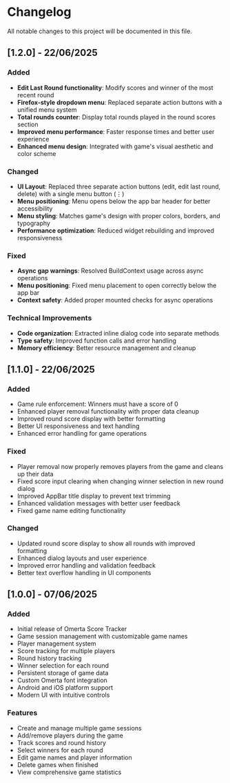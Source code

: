 # Changelog

All notable changes to this project will be documented in this file.

## [1.2.0] - 22/06/2025

### Added
- **Edit Last Round functionality**: Modify scores and winner of the most recent round
- **Firefox-style dropdown menu**: Replaced separate action buttons with a unified menu system
- **Total rounds counter**: Display total rounds played in the round scores section
- **Improved menu performance**: Faster response times and better user experience
- **Enhanced menu design**: Integrated with game's visual aesthetic and color scheme

### Changed
- **UI Layout**: Replaced three separate action buttons (edit, edit last round, delete) with a single menu button (⋮)
- **Menu positioning**: Menu opens below the app bar header for better accessibility
- **Menu styling**: Matches game's design with proper colors, borders, and typography
- **Performance optimization**: Reduced widget rebuilding and improved responsiveness

### Fixed
- **Async gap warnings**: Resolved BuildContext usage across async operations
- **Menu positioning**: Fixed menu placement to open correctly below the app bar
- **Context safety**: Added proper mounted checks for async operations

### Technical Improvements
- **Code organization**: Extracted inline dialog code into separate methods
- **Type safety**: Improved function calls and error handling
- **Memory efficiency**: Better resource management and cleanup

## [1.1.0] - 22/06/2025

### Added
- Game rule enforcement: Winners must have a score of 0
- Enhanced player removal functionality with proper data cleanup
- Improved round score display with better formatting
- Better UI responsiveness and text handling
- Enhanced error handling for game operations

### Fixed
- Player removal now properly removes players from the game and cleans up their data
- Fixed score input clearing when changing winner selection in new round dialog
- Improved AppBar title display to prevent text trimming
- Enhanced validation messages with better user feedback
- Fixed game name editing functionality

### Changed
- Updated round score display to show all rounds with improved formatting
- Enhanced dialog layouts and user experience
- Improved error handling and validation feedback
- Better text overflow handling in UI components

## [1.0.0] - 07/06/2025

### Added
- Initial release of Omerta Score Tracker
- Game session management with customizable game names
- Player management system
- Score tracking for multiple players
- Round history tracking
- Winner selection for each round
- Persistent storage of game data
- Custom Omerta font integration
- Android and iOS platform support
- Modern UI with intuitive controls

### Features
- Create and manage multiple game sessions
- Add/remove players during the game
- Track scores and round history
- Select winners for each round
- Edit game names and player information
- Delete games when finished
- View comprehensive game statistics 